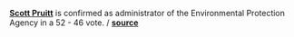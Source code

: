 **[Scott Pruitt](https://en.wikipedia.org/wiki/Scott_Pruitt)** is confirmed as
administrator of the Environmental Protection Agency in a 52 - 46 vote.
/ **[source](https://www.senate.gov/legislative/LIS/roll_call_lists/roll_call_vote_cfm.cfm?congress=115&session=1&vote=00071)**
